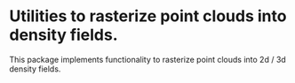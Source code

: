 # Utilities to rasterize point clouds into density fields.

This package implements functionality to rasterize point clouds into 2d / 3d density fields.
